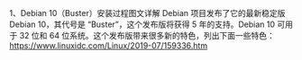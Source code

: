 1、Debian 10（Buster）安装过程图文详解
Debian 项目发布了它的最新稳定版 Debian 10，其代号是 “Buster”，这个发布版将获得 5 年的支持。Debian 10 可用于 32 位和 64 位系统。这个发布版带来很多新的特色，列出下面一些特色：
https://www.linuxidc.com/Linux/2019-07/159336.htm